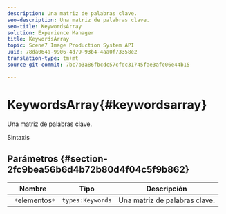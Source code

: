 ```yaml
---
description: Una matriz de palabras clave.
seo-description: Una matriz de palabras clave.
seo-title: KeywordsArray
solution: Experience Manager
title: KeywordsArray
topic: Scene7 Image Production System API
uuid: 78da064a-9906-4d79-93b4-4aa0f73358e2
translation-type: tm+mt
source-git-commit: 7bc7b3a86fbcdc57cfdc31745fae3afc06e44b15

---
```



# KeywordsArray{#keywordsarray}

Una matriz de palabras clave.

Sintaxis

## Parámetros {#section-2fc9bea56b6d4b72b80d4f04c5f9b862}

| Nombre | Tipo | Descripción |
|---|---|---|
| ` *`elementos`*` | `types:Keywords` | Una matriz de palabras clave. |

